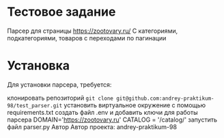 # Тестовое задание
Парсер для страницы https://zootovary.ru/ С категориями, подкатегориями, товаров с переходами по пагинации

# Установка
Для установки парсера, требуется:

клонировать репозиторий `git clone git@github.com:andrey-praktikum-98/test_parser.git`
установить виртуальное окружение с помощью requirements.txt
создать файл .env и добавить ключи для работы парсера DOMAIN='https://zootovary.ru' CATALOG = '/catalog/'
запустить файл parser.py
Автор
Автор проекта: andrey-praktikum-98
